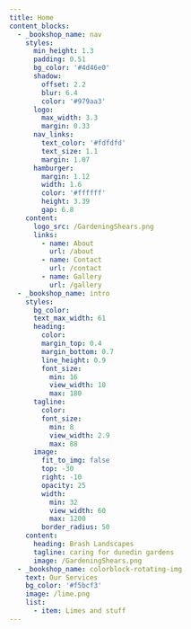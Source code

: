 ```yaml
---
title: Home
content_blocks:
  - _bookshop_name: nav
    styles:
      min_height: 1.3
      padding: 0.51
      bg_color: '#4d46e0'
      shadow:
        offset: 2.2
        blur: 6.4
        color: '#979aa3'
      logo:
        max_width: 3.3
        margin: 0.33
      nav_links:
        text_color: '#fdfdfd'
        text_size: 1.1
        margin: 1.07
      hamburger:
        margin: 1.12
        width: 1.6
        color: '#ffffff'
        height: 3.39
        gap: 6.8
    content:
      logo_src: /GardeningShears.png
      links:
        - name: About
          url: /about
        - name: Contact
          url: /contact
        - name: Gallery
          url: /gallery
  - _bookshop_name: intro
    styles:
      bg_color:
      text_max_width: 61
      heading:
        color:
        margin_top: 0.4
        margin_bottom: 0.7
        line_height: 0.9
        font_size:
          min: 16
          view_width: 10
          max: 180
      tagline:
        color:
        font_size:
          min: 8
          view_width: 2.9
          max: 88
      image:
        fit_to_img: false
        top: -30
        right: -10
        opacity: 25
        width:
          min: 32
          view_width: 60
          max: 1200
        border_radius: 50
    content:
      heading: Brash Landscapes
      tagline: caring for dunedin gardens
      image: /GardeningShears.png
  - _bookshop_name: colorblock-rotating-img
    text: Our Services
    bg_color: '#f5bcf3'
    image: /lime.png
    list:
      - item: Limes and stuff
---
```

